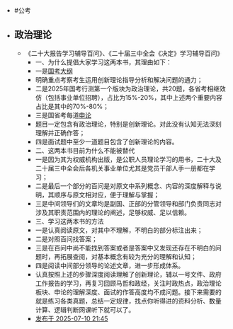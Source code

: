 - #公考
- ## 政治理论
	- 《二十大报告学习辅导百问》、《二十届三中全会《决定》学习辅导百问》
		- 一、为什么提倡大家学习这两本书，其理由如下：
		- 一是[国考大纲](https://zhida.zhihu.com/search?content_id=736402553&content_type=Answer&match_order=1&q=%E5%9B%BD%E8%80%83%E5%A4%A7%E7%BA%B2&zhida_source=entity)
		- 明确重点考察考生运用创新理论指导分析和解决问题的通力；
		- 二是2025年国考行测第一个版块为政治理论，共20题，各省考相继效仿（包括事业单位招聘），占比为15%-20%，其中上述两个重要内容占比是其中的70%-80%；
		- 三是国省考每道[申论](https://zhida.zhihu.com/search?content_id=736402553&content_type=Answer&match_order=1&q=%E7%94%B3%E8%AE%BA&zhida_source=entity)
		- 题目一定包含有政治理论，特别是创新理论。对此没有认知无法深刻理解并正确作答；
		- 四是面试题中至少一道题目包含了创新理论的内容。
		- 二、这两本书目前为什么不能被替代
		- 一是因为其为权威机构出版，是公职人员理论学习的用书，二十大及二十届三中全会后各机关事业单位尤其是党员干部人手一册都在学习；
		- 二是最后一个部分的百问是对原文中系列概念、内容的深度解释与说明，其顺序与原文相对应，便于理解与掌握；
		- 三是中间领导们的文章均是副国、正部的分管领导和部门负责同志对涉及其职责范围内的理论的阐述，足够权威、足以信赖。
		- 三、学习这两本书的方法
		- 一是认真阅读原文，对其中不理解，不明白的部分标注出来；
		- 二是对照百问找答案；
		- 三是在百问中尚不能找到答案或者是答案中又发现还存在不明白的问题时，再拓展查阅，对基本概念有较为充分的理解和认知；
		- 四是阅读中间部分领导的论述文章，进一步形成体系。
		- 认真按照上述的步骤深度阅读理解了创新理论，辅以一号文件、政府工作报告的学习，再复习回顾马哲和政经，关注时政热点，政治理论板块、申论的理解深度、面试的作答高度均不成问题。接下来需要的就是练习各类真题，总结一定规律，找点你听得进的资料分析、数量计算、逻辑判断网课听下就可以了。
		- [发布于 2025-07-10 21:45](https://www.zhihu.com/question/481968788/answer/1926758965125048305)